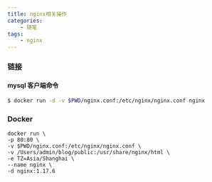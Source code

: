 ```yaml
---
title: nginx相关操作
categories: 
    - 随笔
tags: 
    - nginx
---
```


### 链接

#### mysql 客户端命令
```bash
$ docker run -d -v $PWD/nginx.conf:/etc/nginx/nginx.conf nginx
```

### Docker
```
docker run \
-p 80:80 \
-v $PWD/nginx.conf:/etc/nginx/nginx.conf \
-v /Users/admin/blog/public:/usr/share/nginx/html \
-e TZ=Asia/Shanghai \
--name nginx \
-d nginx:1.17.6
```
